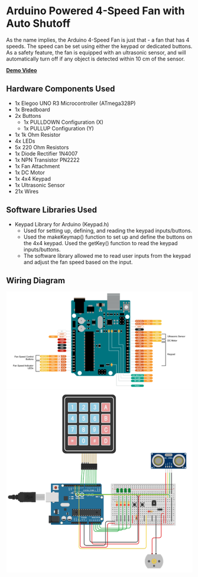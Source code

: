 # Arduino Powered 4-Speed Fan with Auto Shutoff

As the name implies, the Arduino 4-Speed Fan is just that - a fan that has 4 speeds. The speed can be set using either the keypad or dedicated buttons. As a safety feature, the fan is equipped with an ultrasonic sensor, and will automatically turn off if any object is detected within 10 cm of the sensor.

[**Demo Video**](https://youtu.be/u6rcp0OhNVM) 

## Hardware Components Used
* 1x Elegoo UNO R3 Microcontroller (ATmega328P)
* 1x Breadboard
* 2x Buttons
  * 1x PULLDOWN Configuration (X)
  * 1x PULLUP Configuration (Y)
* 1x 1k Ohm Resistor
* 4x LEDs
* 5x 220 Ohm Resistors
* 1x Diode Rectifier 1N4007
* 1x NPN Transistor PN2222
* 1x Fan Attachment
* 1x DC Motor
* 1x 4x4 Keypad
* 1x Ultrasonic Sensor
* 21x Wires

## Software Libraries Used
* Keypad Library for Arduino (Keypad.h)
  * Used for setting up, defining, and reading the keypad inputs/buttons.
  * Used the makeKeymap() function to set up and define the buttons on the 4x4 keypad. Used the getKey() function to read the keypad inputs/buttons.
  * The software library allowed me to read user inputs from the keypad and adjust the fan speed based on the input.

## Wiring Diagram
<img src="/WiringDiagrams/Diagram1.PNG"/>
<img src="/WiringDiagrams/Diagram2.PNG"/>
